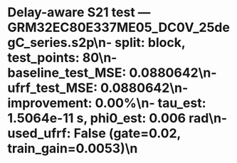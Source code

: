 # Delay-aware S21 test — GRM32EC80E337ME05_DC0V_25degC_series.s2p\n- split: block, test_points: 80\n- baseline_test_MSE: 0.0880642\n- ufrf_test_MSE: 0.0880642\n- improvement: 0.00%\n- tau_est: 1.5064e-11 s, phi0_est: 0.006 rad\n- used_ufrf: False (gate=0.02, train_gain=0.0053)\n